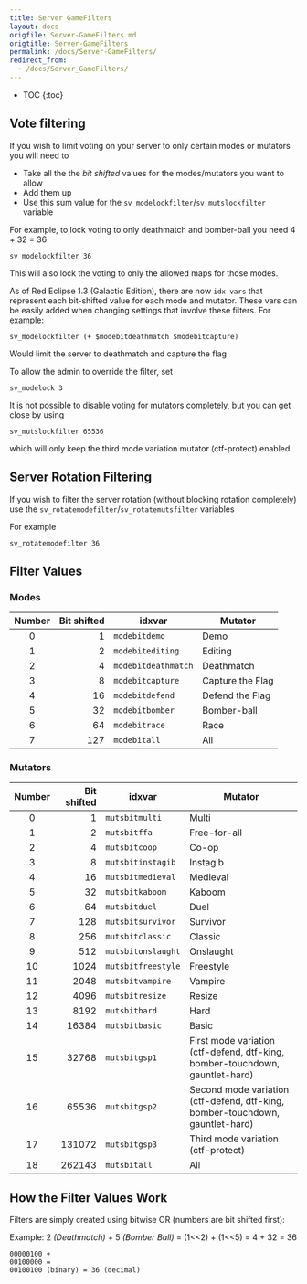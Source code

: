 ```yaml
---
title: Server GameFilters
layout: docs
origfile: Server-GameFilters.md
origtitle: Server-GameFilters
permalink: /docs/Server-GameFilters/
redirect_from:
  - /docs/Server_GameFilters/
---
```

* TOC
{:toc}
## Vote filtering
If you wish to limit voting on your server to only certain modes or mutators you will need to
- Take all the the *bit shifted* values for the modes/mutators you want to allow
- Add them up
- Use this sum value for the `sv_modelockfilter`/`sv_mutslockfilter` variable

For example, to lock voting to only deathmatch and bomber-ball you need 4 + 32 = 36
```cubescript
sv_modelockfilter 36
```

This will also lock the voting to only the allowed maps for those modes.

As of Red Eclipse 1.3 (Galactic Edition), there are now `idx vars` that represent each bit-shifted value for each mode and mutator. These vars can be easily added when changing settings that involve these filters. For example:
```cubescript
sv_modelockfilter (+ $modebitdeathmatch $modebitcapture)
```
Would limit the server to deathmatch and capture the flag

To allow the admin to override the filter, set
```cubescript
sv_modelock 3
```

It is not possible to disable voting for mutators completely, but you can get close by using
```cubescript
sv_mutslockfilter 65536
```
which will only keep the third mode variation mutator (ctf-protect) enabled.

## Server Rotation Filtering
If you wish to filter the server rotation (without blocking rotation completely) use the `sv_rotatemodefilter`/`sv_rotatemutsfilter` variables

For example
```cubescript
sv_rotatemodefilter 36
```

## Filter Values
### Modes

| Number | Bit shifted | idxvar              | Mutator          |
|:------:|------------:|---------------------|------------------|
|    0   | 1           | `modebitdemo`       | Demo             |
|    1   | 2           | `modebitediting`    | Editing          |
|    2   | 4           | `modebitdeathmatch` | Deathmatch       |
|    3   | 8           | `modebitcapture`    | Capture the Flag |
|    4   | 16          | `modebitdefend`     | Defend the Flag  |
|    5   | 32          | `modebitbomber`     | Bomber-ball      |
|    6   | 64          | `modebitrace`       | Race             |
|    7   | 127         | `modebitall`        | All              |

### Mutators

| Number | Bit shifted | idxvar             | Mutator                                                                       |
|:------:|------------:|--------------------|-------------------------------------------------------------------------------|
|    0   | 1           | `mutsbitmulti`     | Multi                                                                         |
|    1   | 2           | `mutsbitffa`       | Free-for-all                                                                  |
|    2   | 4           | `mutsbitcoop`      | Co-op                                                                         |
|    3   | 8           | `mutsbitinstagib`  | Instagib                                                                      |
|    4   | 16          | `mutsbitmedieval`  | Medieval                                                                      |
|    5   | 32          | `mutsbitkaboom`    | Kaboom                                                                        |
|    6   | 64          | `mutsbitduel`      | Duel                                                                          |
|    7   | 128         | `mutsbitsurvivor`  | Survivor                                                                      |
|    8   | 256         | `mutsbitclassic`   | Classic                                                                       |
|    9   | 512         | `mutsbitonslaught` | Onslaught                                                                     |
|   10   | 1024        | `mutsbitfreestyle` | Freestyle                                                                     |
|   11   | 2048        | `mutsbitvampire`   | Vampire                                                                       |
|   12   | 4096        | `mutsbitresize`    | Resize                                                                        |
|   13   | 8192        | `mutsbithard`      | Hard                                                                          |
|   14   | 16384       | `mutsbitbasic`     | Basic                                                                         |
|   15   | 32768       | `mutsbitgsp1`      | First mode variation (ctf-defend, dtf-king, bomber-touchdown, gauntlet-hard)  |
|   16   | 65536       | `mutsbitgsp2`      | Second mode variation (ctf-defend, dtf-king, bomber-touchdown, gauntlet-hard) |
|   17   | 131072      | `mutsbitgsp3`      | Third mode variation (ctf-protect)                                            |
|   18   | 262143      | `mutsbitall`       | All                                                                           |

## How the Filter Values Work
Filters are simply created using bitwise OR (numbers are bit shifted first):

Example: 
2 *(Deathmatch)* + 5 *(Bomber Ball)* = (1<<2) + (1<<5) = 4 + 32 = 36
```
00000100 +
00100000 =
00100100 (binary) = 36 (decimal)
```
